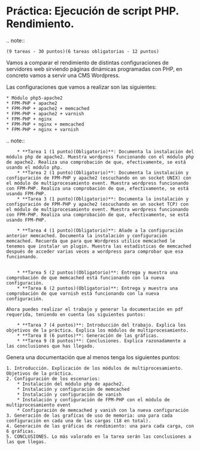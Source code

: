 # Práctica: Ejecución de script PHP. Rendimiento.

.. note::

    (9 tareas - 30 puntos)(6 tareas obligatorias - 12 puntos)
    
    
Vamos a comparar el rendimiento de distintas configuraciones de servidores web sirviendo páginas dinámicas programadas con PHP, en concreto vamos a servir una CMS Wordpress.

Las configuraciones que vamos a realizar son las siguientes:
	
	* Módulo php5-apache2
	* FPM-PHP + apache2
	* FPM-PHP + apache2 + memcached
	* FPM-PHP + apache2 + varnish
	* FPM-PHP + nginx 
	* FPM-PHP + nginx + memcached
	* FPM-PHP + nginx + varnish

.. note::

	    * **Tarea 1 (1 punto)(Obligatorio)**: Documenta la instalación del módulo php de apache2. Muestra wordpress funcionando con el módulo php de apache2. Realiza una comprobación de que, efectivamente, se está usando el módulo php.
	    * **Tarea 2 (1 punto)(Obligatorio)**: Documenta la instalación y configuración de FPM-PHP y apache2 (escuchando en un socket UNIX) con el módulo de multiprocesamiento event. Muestra wordpress funcionando con FPM-PHP. Realiza una comprobación de que, efectivamente, se está usando FPM-PHP.
	    * **Tarea 3 (1 punto)(Obligatorio)**: Documenta la instalación y configuración de FPM-PHP y apache2 (escuchando en un socket TCP) con el módulo de multiprocesamiento event. Muestra wordpress funcionando con FPM-PHP. Realiza una comprobación de que, efectivamente, se está usando FPM-PHP.
	    
	    * **Tarea 4 (1 punto)(Obligatorio)**: Añade a la configuración anterior memcached. Documenta la instalación y configuración memcached. Recuerda que para que Wordpress utilice memcached le tenemos que instalar un plugin. Muestra las estadísticas de memcached después de acceder varias veces a wordpress para comprobar que esa funcionando.


	    * **Tarea 5 (2 puntos)(Obligatorio)**: Entrega y muestra una comprobación de que memcached está funcionando con la nueva configuración.
	    * **Tarea 6 (2 puntos)(Obligatorio)**: Entrega y muestra una comprobación de que varnish está funcionando con la nueva configuración.

	Ahora puedes realizar el trabajo y generar la documentación en pdf requerida, teniendo en cuenta los siguientes puntos:

	    * **Tarea 7 (4 puntos)**: Introducción del trabajo. Explica los objetivos de la práctica. Explica los módulos de multiprocesamiento.
	    * **Tarea 8 (6 puntos)**: Generación de las gráficas.
	    * **Tarea 9 (8 puntos)**: Conclusiones. Explica razonadamente a las conclusiones que has llegado.


Genera una documentación que al menos tenga los siguientes puntos:

	1. Introducción. Explicación de los módulos de multiprocesamiento. Objetivos de la práctica.
	2. Configuración de los escenarios:
		* Instalación del módulo php de apache2.
		* Instalación y configuración de memcached
		* Instalación y configuración de vanish
		* Instalación y configuración de FPM-PHP con el módulo de multiprocesamiento event
		* Configuración de memcached y vanish con la nueva configuración
	3. Generación de las grafícas de uso de memoria: una para cada configuración en cada una de las cargas (18 en total).
	4. Generación de las gráficas de rendimiento: una para cada carga, con 6 gráficas.
	5. CONCLUSIONES. Lo más valorado en la tarea serán las conclusiones a las que llegas.
